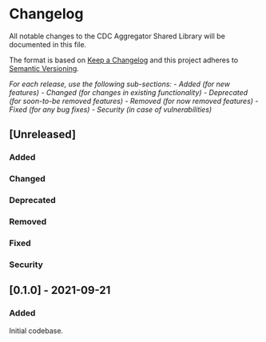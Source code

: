# Changelog

All notable changes to the CDC Aggregator Shared Library will be documented in this file.

The format is based on [Keep a Changelog](http://keepachangelog.com/en/1.0.0/) and this project adheres to [Semantic Versioning](http://semver.org/spec/v2.0.0.html).

*For each release, use the following sub-sections:*
*- Added (for new features)*
*- Changed (for changes in existing functionality)*
*- Deprecated (for soon-to-be removed features)*
*- Removed (for now removed features)*
*- Fixed (for any bug fixes)*
*- Security (in case of vulnerabilities)*

## [Unreleased]

### Added

### Changed

### Deprecated

### Removed

### Fixed

### Security

## [0.1.0] - 2021-09-21

### Added

Initial codebase.
